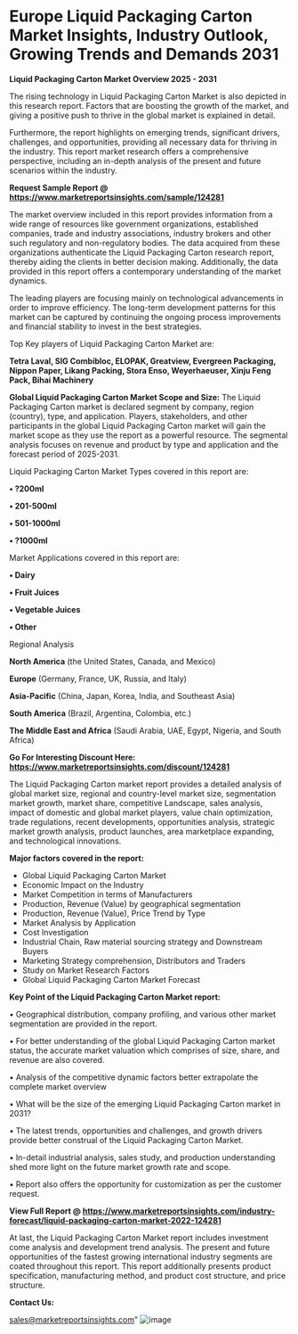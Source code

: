 # Europe Liquid Packaging Carton Market Insights, Industry Outlook, Growing Trends and Demands 2031

<Strong> Liquid Packaging Carton Market Overview 2025 - 2031</strong>

The rising technology in Liquid Packaging Carton Market is also depicted in this research report. Factors that are boosting the growth of the market, and giving a positive push to thrive in the global market is explained in detail.

Furthermore, the report highlights on emerging trends, significant drivers, challenges, and opportunities, providing all necessary data for thriving in the industry. This report market research offers a comprehensive perspective, including an in-depth analysis of the present and future scenarios within the industry.

<strong>Request Sample Report @ <a href=https://www.marketreportsinsights.com/sample/124281>https://www.marketreportsinsights.com/sample/124281</a></strong>

The market overview included in this report provides information from a wide range of resources like government organizations, established companies, trade and industry associations, industry brokers and other such regulatory and non-regulatory bodies. The data acquired from these organizations authenticate the Liquid Packaging Carton research report, thereby aiding the clients in better decision making. Additionally, the data provided in this report offers a contemporary understanding of the market dynamics.

The leading players are focusing mainly on technological advancements in order to improve efficiency. The long-term development patterns for this market can be captured by continuing the ongoing process improvements and financial stability to invest in the best strategies.

Top Key players of Liquid Packaging Carton Market are:

<strong>Tetra Laval, SIG Combibloc, ELOPAK, Greatview, Evergreen Packaging, Nippon Paper, Likang Packing, Stora Enso, Weyerhaeuser, Xinju Feng Pack, Bihai Machinery</strong>

<strong><b>Global Liquid Packaging Carton Market Scope and Size:</b></strong>
The Liquid Packaging Carton market is declared segment by company, region (country), type, and application. Players, stakeholders, and other participants in the global Liquid Packaging Carton market will gain the market scope as they use the report as a powerful resource. The segmental analysis focuses on revenue and product by type and application and the forecast period of 2025-2031.

Liquid Packaging Carton Market Types covered in this report are:

<strong>• ?200ml

• 201-500ml

• 501-1000ml

• ?1000ml</strong>

Market Applications covered in this report are:

<strong>• Dairy

• Fruit Juices

• Vegetable Juices

• Other</strong> 

Regional Analysis

<strong>North America</strong> (the United States, Canada, and Mexico)

<strong>Europe</strong> (Germany, France, UK, Russia, and Italy)

<strong>Asia-Pacific</strong> (China, Japan, Korea, India, and Southeast Asia)

<strong>South America</strong> (Brazil, Argentina, Colombia, etc.)

<strong>The Middle East and Africa</strong> (Saudi Arabia, UAE, Egypt, Nigeria, and South Africa)

<strong>Go For Interesting Discount Here: <a href=https://www.marketreportsinsights.com/discount/124281>https://www.marketreportsinsights.com/discount/124281</a></strong>

The Liquid Packaging Carton market report provides a detailed analysis of global market size, regional and country-level market size, segmentation market growth, market share, competitive Landscape, sales analysis, impact of domestic and global market players, value chain optimization, trade regulations, recent developments, opportunities analysis, strategic market growth analysis, product launches, area marketplace expanding, and technological innovations.

<strong><b>Major factors covered in the report:</b></strong>
<ul>
  <li>Global Liquid Packaging Carton Market </li>
  <li>Economic Impact on the Industry</li>
  <li>Market Competition in terms of Manufacturers</li>
  <li>Production, Revenue (Value) by geographical segmentation</li>
  <li>Production, Revenue (Value), Price Trend by Type</li>
  <li>Market Analysis by Application</li>
  <li>Cost Investigation</li>
  <li>Industrial Chain, Raw material sourcing strategy and Downstream Buyers</li>
  <li>Marketing Strategy comprehension, Distributors and Traders</li>
  <li>Study on Market Research Factors</li>
  <li>Global Liquid Packaging Carton Market Forecast</li>
</ul>

<strong><b>Key Point of the Liquid Packaging Carton Market report:</b></strong>

• Geographical distribution, company profiling, and various other market segmentation are provided in the report.

• For better understanding of the global Liquid Packaging Carton market status, the accurate market valuation which comprises of size, share, and revenue are also covered.

• Analysis of the competitive dynamic factors better extrapolate the complete market overview

• What will be the size of the emerging Liquid Packaging Carton market in 2031?

• The latest trends, opportunities and challenges, and growth drivers provide better construal of the Liquid Packaging Carton Market.

• In-detail industrial analysis, sales study, and production understanding shed more light on the future market growth rate and scope.

• Report also offers the opportunity for customization as per the customer request.

<strong><b>View Full Report @ <a href=https://www.marketreportsinsights.com/industry-forecast/liquid-packaging-carton-market-2022-124281>https://www.marketreportsinsights.com/industry-forecast/liquid-packaging-carton-market-2022-124281</a></b></strong>


At last, the Liquid Packaging Carton Market report includes investment come analysis and development trend analysis. The present and future opportunities of the fastest growing international industry segments are coated throughout this report. This report additionally presents product specification, manufacturing method, and product cost structure, and price structure.

<strong>Contact Us:</strong>

sales@marketreportsinsights.com"
![image](https://github.com/user-attachments/assets/7107b3af-273a-4c03-b8e7-445268403b80)
